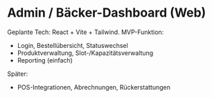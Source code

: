 # Admin / Bäcker-Dashboard (Web)

Geplante Tech: React + Vite + Tailwind.
MVP-Funktion:
- Login, Bestellübersicht, Statuswechsel
- Produktverwaltung, Slot-/Kapazitätsverwaltung
- Reporting (einfach)

Später:
- POS-Integrationen, Abrechnungen, Rückerstattungen
